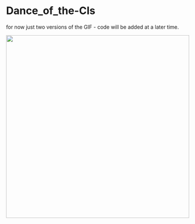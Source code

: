 # Dance_of_the-CIs

for now just two versions of the GIF - code will be added at a later time. 

<img src="https://github.com/AWKruijt/Dance_of_the-CIs/blob/master/CI%20dance%20animated.gif" width="500" />

